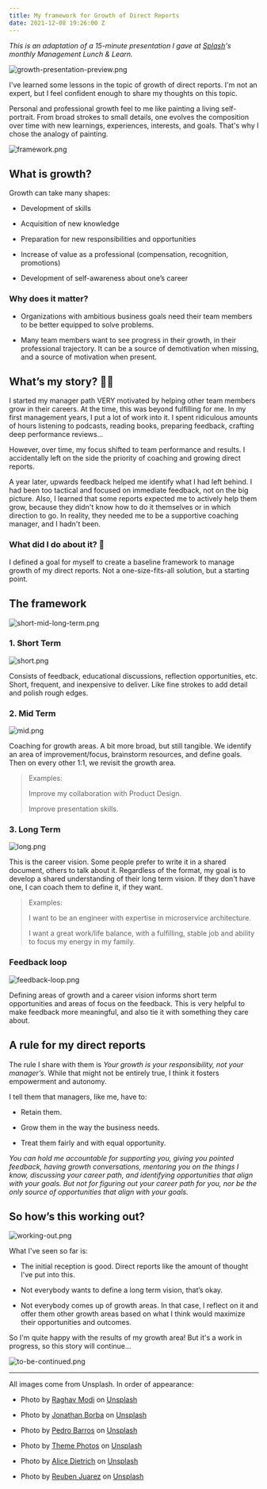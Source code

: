 ```yaml
---
title: My framework for Growth of Direct Reports
date: 2021-12-08 19:26:00 Z
---
```


*This is an adaptation of a 15-minute presentation I gave at [Splash](https://splashthat.com/)'s monthly Management Lunch & Learn.*

![growth-presentation-preview.png](/uploads/growth-presentation-preview.png)

I've learned some lessons in the topic of growth of direct reports. I'm not an expert, but I feel confident enough to share my thoughts on this topic.

Personal and professional growth feel to me like painting a living self-portrait. From broad strokes to small details, one evolves the composition over time with new learnings, experiences, interests, and goals. That's why I chose the analogy of painting.

![framework.png](/uploads/framework.png)

## What is growth?

Growth can take many shapes:

* Development of skills

* Acquisition of new knowledge

* Preparation for new responsibilities and opportunities

* Increase of value as a professional (compensation, recognition, promotions)

* Development of self-awareness about one’s career

### Why does it matter?

* Organizations with ambitious business goals need their team members to be better equipped to solve problems.

* Many team members want to see progress in their growth, in their professional trajectory. It can be  a source of demotivation when missing, and a source of motivation when present.

## What’s my story? 🙋🏻

I started my manager path VERY motivated by helping other team members grow in their careers. At the time, this was beyond fulfilling for me. In my first management years, I put a lot of work into it. I spent ridiculous amounts of hours listening to podcasts, reading books, preparing feedback, crafting deep performance reviews...

However, over time, my focus shifted to team performance and results. I accidentally left on the side the priority of coaching and growing direct reports.

A year later, upwards feedback helped me identify what I had left behind. I had been too tactical and focused on immediate feedback, not on the big picture. Also, I learned that some reports expected me to actively help them grow, because they didn't know how to do it themselves or in which direction to go. In reality, they needed me to be a supportive coaching manager, and I hadn't been.

### What did I do about it? 🤔

I defined a goal for myself to create a baseline framework to manage growth of my direct reports. Not a one-size-fits-all solution, but a starting point.

## The framework

![short-mid-long-term.png](/uploads/short-mid-long-term.png)

### 1. Short Term

![short.png](/uploads/short.png)

Consists of feedback, educational discussions, reflection opportunities, etc. Short, frequent, and inexpensive to deliver. Like fine strokes to add detail and polish rough edges.

### 2. Mid Term

![mid.png](/uploads/mid.png)

Coaching for growth areas. A bit more broad, but still tangible. We identify an area of improvement/focus, brainstorm resources, and define goals. Then on every other 1:1, we revisit the growth area.

> Examples:
>
> Improve my collaboration with Product Design.
>
> Improve presentation skills.

### 3. Long Term

![long.png](/uploads/long.png)

This is the career vision. Some people prefer to write it in a shared document, others to talk about it. Regardless of the format, my goal is to develop a shared understanding of their long term vision. If they don't have one, I can coach them to define it, if they want.

> Examples:
>
> I want to be an engineer with expertise in microservice architecture.
>
> I want a great work/life balance, with a fulfilling, stable job and ability to focus my energy in my family.

### Feedback loop

![feedback-loop.png](/uploads/feedback-loop.png)

Defining areas of growth and a career vision informs short term opportunities and areas of focus on the feedback. This is very helpful to make feedback more meaningful, and also tie it with something they care about.

## A rule for my direct reports

The rule I share with them is *Your growth is your responsibility, not your manager’s.* While that might not be entirely true, I think it fosters empowerment and autonomy.

I tell them that managers, like me, have to:

* Retain them.

* Grow them in the way the business needs.

* Treat them fairly and with equal opportunity.

*You can hold me accountable for supporting you, giving you pointed feedback, having growth conversations, mentoring you on the things I know, discussing your career path, and identifying opportunities that align with your goals. But not for figuring out your career path for you, nor be the only source of opportunities that align with your goals.*

## So how’s this working out?

![working-out.png](/uploads/working-out.png)

What I've seen so far is:

* The initial reception is good. Direct reports like the amount of thought I've put into this.

* Not everybody wants to define a long term vision, that’s okay.

* Not everybody comes up of growth areas. In that case, I reflect on it and offer them other growth areas based on what I think would maximize their opportunities and outcomes.

So I'm quite happy with the results of my growth area! But it's a work in progress, so this story will continue...

![to-be-continued.png](/uploads/to-be-continued.png)

----

All images come from Unsplash. In order of appearance:

* Photo by [Raghav Modi](https://unsplash.com/@raghavmodi?utm_source=unsplash&utm_medium=referral&utm_content=creditCopyText) on [Unsplash](https://unsplash.com/s/photos/painting?utm_source=unsplash&utm_medium=referral&utm_content=creditCopyText)

* Photo by [Jonathan Borba](https://unsplash.com/@jonathanborba?utm_source=unsplash&utm_medium=referral&utm_content=creditCopyText) on [Unsplash](https://unsplash.com/?utm_source=unsplash&utm_medium=referral&utm_content=creditCopyText)

* Photo by [Pedro Barros](https://unsplash.com/@pedrobarros?utm_source=unsplash&utm_medium=referral&utm_content=creditCopyText) on [Unsplash](https://unsplash.com/s/photos/brush?utm_source=unsplash&utm_medium=referral&utm_content=creditCopyText)

* Photo by [Theme Photos](https://unsplash.com/@themephotos?utm_source=unsplash&utm_medium=referral&utm_content=creditCopyText) on [Unsplash](https://unsplash.com/s/photos/wall-paint?utm_source=unsplash&utm_medium=referral&utm_content=creditCopyText)

* Photo by [Alice Dietrich](https://unsplash.com/@alicegrace?utm_source=unsplash&utm_medium=referral&utm_content=creditCopyText) on [Unsplash](https://unsplash.com/s/photos/painting-in-progress?utm_source=unsplash&utm_medium=referral&utm_content=creditCopyText)

* Photo by [Reuben Juarez](https://unsplash.com/@sunnystate?utm_source=unsplash&utm_medium=referral&utm_content=creditCopyText) on [Unsplash](https://unsplash.com/s/photos/my-story?utm_source=unsplash&utm_medium=referral&utm_content=creditCopyText)